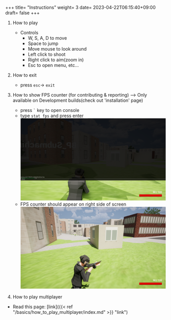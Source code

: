 +++
title= "Instructions"
weight= 3
date= 2023-04-22T06:15:40+09:00
draft= false
+++

1. How to play
   * Controls
     * W, S, A, D to move
     * Space to jump
     * Move mouse to look around
     * Left click to shoot
     * Right click to aim(zoom in)
     * Esc to open menu, etc...

2. How to exit
   * press ```esc```-> ```exit```
     
3. How to show FPS counter (for contributing & reporting) --> Only available on Development builds(check out 'installation' page)
   * press ``` ` ``` key to open console
   * type ``` stat fps ``` and press enter
![Image](Images/fps%20command.png)
   * FPS counter should appear on right side of screen
![Image](Images/show%20fps.png)

4. How to play multiplayer

* Read this page: [link]({{< ref "/basics/how_to_play_multiplayer/index.md" >}} "link")